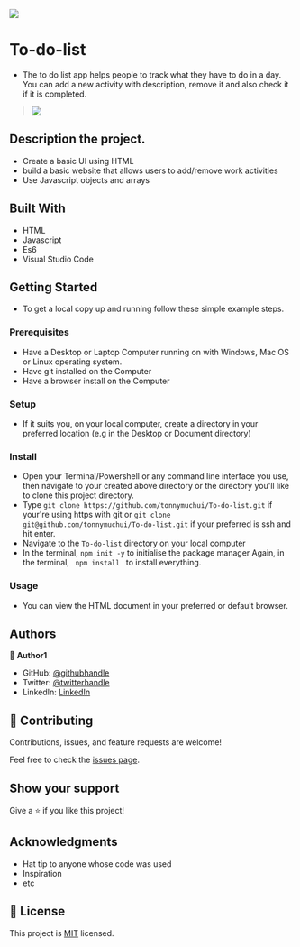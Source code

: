 ![](https://img.shields.io/badge/Microverse-blueviolet)

# To-do-list
- The to do list app helps people to track what they have to do in a day. You can add a new activity with description, remove it and also check it if it is completed.

> ![](./images/todo1.png)

## Description the project.
- Create a basic UI using HTML
- build a basic website that allows users to add/remove work activities
- Use Javascript objects and arrays

## Built With

- HTML
- Javascript
- Es6
- Visual Studio Code

<!-- ## Live Demo (if available) -->
<!-- 
[Live Demo Link](https://tonnymuchui.github.io/Awesome-books/) -->

## Getting Started

- To get a local copy up and running follow these simple example steps.

### Prerequisites
- Have a Desktop or Laptop Computer running on with Windows, Mac OS or Linux operating system.
- Have git installed on the Computer
- Have a browser install on the Computer
### Setup
- If it suits you, on your local computer, create a directory in your preferred location (e.g in the Desktop or Document directory)
### Install
- Open your Terminal/Powershell or any command line interface you use, then navigate to your created above directory or the directory you'll like to clone this project directory.
- Type `git clone https://github.com/tonnymuchui/To-do-list.git` if your're using https with git or `git clone git@github.com/tonnymuchui/To-do-list.git` if your preferred is ssh and hit enter.
- Navigate to the `To-do-list` directory on your local computer
- In the terminal, <code>npm init -y</code> to initialise the package manager
Again, in the terminal, <code> npm install </code> to install everything.

### Usage
- You can view the HTML document in your preferred or default browser.
## Authors

👤 **Author1**

- GitHub: [@githubhandle](https://github.com/tonnymuchui)
- Twitter: [@twitterhandle](https://twitter.com/tonnymuchui2)
- LinkedIn: [LinkedIn](https://www.linkedin.com/in/tonny-muchui-murungi-9b549a174/)

## 🤝 Contributing

Contributions, issues, and feature requests are welcome!

Feel free to check the [issues page](../../issues/).

## Show your support

Give a ⭐️ if you like this project!

## Acknowledgments

- Hat tip to anyone whose code was used
- Inspiration
- etc

## 📝 License

This project is [MIT](./LICENSE.MD) licensed.
